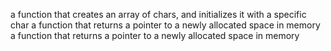 a function that creates an array of chars, and initializes it with a specific char
a function that returns a pointer to a newly allocated space in memory
a function that returns a pointer to a newly allocated space in memory
